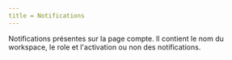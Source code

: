 ```yaml
---
title = Notifications
---
```


Notifications présentes sur la page compte. Il contient le nom du workspace, le role et l'activation ou non des notifications.